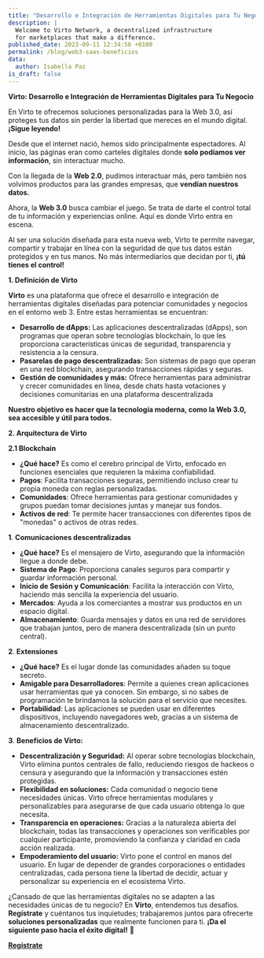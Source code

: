 ```yaml
---
title: "Desarrollo e Integración de Herramientas Digitales para Tu Negocio"
description: |
  Welcome to Virto Network, a decentralized infrastructure
  for marketplaces that make a difference.
published_date: 2023-09-11 12:34:56 +0100
permalink: /blog/web3-saas-beneficios
data:
  author: Isabella Paz
is_draft: false
---
```



**Virto: Desarrollo e Integración de Herramientas Digitales para Tu Negocio**

En Virto te ofrecemos soluciones personalizadas para la Web 3.0, así proteges tus datos sin perder la libertad que mereces en el mundo digital. **¡Sigue leyendo!**

Desde que el internet nació, hemos sido principalmente espectadores. Al inicio, las páginas eran como carteles digitales donde **solo podíamos ver información**, sin interactuar mucho. 

Con la llegada de la **Web 2.0**, pudimos interactuar más, pero también nos volvimos productos para las grandes empresas, que **vendían nuestros datos.**

Ahora, la **Web 3.0** busca cambiar el juego. Se trata de darte el control total de tu información y experiencias online. Aquí es donde Virto entra en escena. 

Al ser una solución diseñada para esta nueva web, Virto te permite navegar, compartir y trabajar en línea con la seguridad de que tus datos están protegidos y en tus manos. No más intermediarios que decidan por ti, **¡tú tienes el control!**

**1. Definición de Virto**

**Virto** es una plataforma que ofrece el desarrollo e integración de herramientas digitales diseñadas para potenciar comunidades y negocios en el entorno web 3. Entre estas herramientas se encuentran:



* **Desarrollo de dApps:** Las aplicaciones descentralizadas (dApps), son programas que operan sobre tecnologías blockchain, lo que les proporciona características únicas de seguridad, transparencia y resistencia a la censura.
* **Pasarelas de pago descentralizadas:** Son sistemas de pago que operan en una red blockchain, asegurando transacciones rápidas y seguras.
* **Gestión de comunidades y más:** Ofrece herramientas para administrar y crecer comunidades en línea, desde chats hasta votaciones y decisiones comunitarias en una plataforma descentralizada

**Nuestro objetivo es hacer que la tecnología moderna, como la Web 3.0, sea accesible y útil para todos.**

**2. Arquitectura de Virto**

**2.1 Blockchain**



* **¿Qué hace?** Es como el cerebro principal de Virto, enfocado en funciones esenciales que requieren la máxima confiabilidad.
* **Pagos**: Facilita transacciones seguras, permitiendo incluso crear tu propia moneda con reglas personalizadas.
* **Comunidades**: Ofrece herramientas para gestionar comunidades y grupos puedan tomar decisiones juntas y manejar sus fondos.
* **Activos de red**: Te permite hacer transacciones con diferentes tipos de "monedas" o activos de otras redes.



**1**. **Comunicaciones descentralizadas**


* **¿Qué hace?** Es el mensajero de Virto, asegurando que la información llegue a donde debe.
* **Sistema de Pago**: Proporciona canales seguros para compartir y guardar información personal.
* **Inicio de Sesión y Comunicación**: Facilita la interacción con Virto, haciendo más sencilla la experiencia del usuario.
* **Mercados**: Ayuda a los comerciantes a mostrar sus productos en un espacio digital.
* **Almacenamiento**: Guarda mensajes y datos en una red de servidores que trabajan juntos, pero de manera descentralizada (sin un punto central).



**2**. **Extensiones**
  

* **¿Qué hace?** Es el lugar donde las comunidades añaden su toque secreto.
* **Amigable para Desarrolladores**: Permite a quienes crean aplicaciones usar herramientas que ya conocen. Sin embargo, si no sabes de programación te brindamos la solución para el servicio que necesites.
* **Portabilidad**: Las aplicaciones se pueden usar en diferentes dispositivos, incluyendo navegadores web, gracias a un sistema de almacenamiento descentralizado.

**3**. **Beneficios de Virto:**



* **Descentralización y Seguridad:** Al operar sobre tecnologías blockchain, Virto elimina puntos centrales de fallo, reduciendo riesgos de hackeos o censura y asegurando que la información y transacciones estén protegidas.
* **Flexibilidad en soluciones:** Cada comunidad o negocio tiene necesidades únicas. Virto ofrece herramientas modulares y personalizables para asegurarse de que cada usuario obtenga lo que necesita.
* **Transparencia en operaciones:** Gracias a la naturaleza abierta del blockchain, todas las transacciones y operaciones son verificables por cualquier participante, promoviendo la confianza y claridad en cada acción realizada.
* **Empoderamiento del usuario:** Virto pone el control en manos del usuario. En lugar de depender de grandes corporaciones o entidades centralizadas, cada persona tiene la libertad de decidir, actuar y personalizar su experiencia en el ecosistema Virto.

¿Cansado de que las herramientas digitales no se adapten a las necesidades únicas de tu negocio? En **Virto**, entendemos tus desafíos. **Regístrate** y cuéntanos tus inquietudes; trabajaremos juntos para ofrecerte **soluciones personalizadas** que realmente funcionen para ti. **¡Da el siguiente paso hacia el éxito digital!** 🚀

**[Regístrate](https://forms.gle/hSjzyETwuGMadsaU8)**


